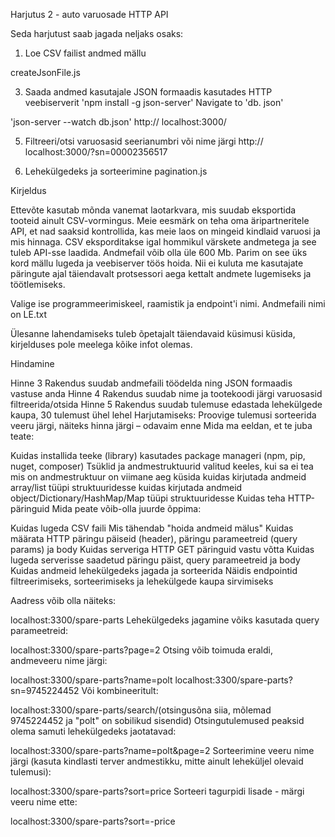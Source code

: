 Harjutus 2 - auto varuosade HTTP API

Seda harjutust saab jagada neljaks osaks:

1) Loe CSV failist andmed mällu

createJsonFile.js

3) Saada andmed kasutajale JSON formaadis kasutades HTTP veebiserverit
'npm install -g json-server'
Navigate to 'db. json'

'json-server --watch db.json'
http:// localhost:3000/


5) Filtreeri/otsi varuosasid seerianumbri või nime järgi
http:// localhost:3000/?sn=00002356517

6) Lehekülgedeks ja sorteerimine
pagination.js

Kirjeldus

Ettevõte kasutab mõnda vanemat laotarkvara, mis suudab eksportida tooteid ainult CSV-vormingus. Meie eesmärk on teha oma äripartneritele API, et nad saaksid kontrollida, kas meie laos on mingeid kindlaid varuosi ja mis hinnaga. CSV eksporditakse igal hommikul värskete andmetega ja see tuleb API-sse laadida. Andmefail võib olla üle 600 Mb. Parim on see üks kord mällu lugeda ja veebiserver töös hoida. Nii ei kuluta me kasutajate päringute ajal täiendavalt protsessori aega kettalt andmete lugemiseks ja töötlemiseks.

Valige ise programmeerimiskeel, raamistik ja endpoint'i nimi.
Andmefaili nimi on LE.txt

Ülesanne lahendamiseks tuleb õpetajalt täiendavaid küsimusi küsida, kirjelduses pole meelega kõike infot olemas.

Hindamine

Hinne 3 Rakendus suudab andmefaili töödelda ning JSON formaadis vastuse anda
Hinne 4 Rakendus suudab nime ja tootekoodi järgi varuosasid filtreerida/otsida
Hinne 5 Rakendus suudab tulemuse edastada lehekülgede kaupa, 30 tulemust ühel lehel
Harjutamiseks: Proovige tulemusi sorteerida veeru järgi, näiteks hinna järgi – odavaim enne
Mida ma eeldan, et te juba teate:

Kuidas installida teeke (library) kasutades package manageri (npm, pip, nuget, composer)
Tsüklid ja andmestruktuurid valitud keeles, kui sa ei tea mis on andmestruktuur on viimane aeg küsida
kuidas kirjutada andmeid array/list tüüpi struktuuridesse
kuidas kirjutada andmeid object/Dictionary/HashMap/Map tüüpi struktuuridesse
Kuidas teha HTTP-päringuid
Mida peate võib-olla juurde õppima:

Kuidas lugeda CSV faili
Mis tähendab "hoida andmeid mälus"
Kuidas määrata HTTP päringu päiseid (header), päringu parameetreid (query params) ja body
Kuidas serveriga HTTP GET päringuid vastu võtta
Kuidas lugeda serverisse saadetud päringu päist, query parameetreid ja body
Kuidas andmeid lehekülgedeks jagada ja sorteerida
Näidis endpointid filtreerimiseks, sorteerimiseks ja lehekülgede kaupa sirvimiseks

Aadress võib olla näiteks:

localhost:3300/spare-parts
Lehekülgedeks jagamine võiks kasutada query parameetreid:

localhost:3300/spare-parts?page=2
Otsing võib toimuda eraldi, andmeveeru nime järgi:

localhost:3300/spare-parts?name=polt
localhost:3300/spare-parts?sn=9745224452
Või kombineeritult:

localhost:3300/spare-parts/search/(otsingusõna siia, mõlemad 9745224452 ja "polt" on sobilikud sisendid)
Otsingutulemused peaksid olema samuti lehekülgedeks jaotatavad:

localhost:3300/spare-parts?name=polt&page=2
Sorteerimine veeru nime järgi (kasuta kindlasti terver andmestikku, mitte ainult leheküljel olevaid tulemusi):

localhost:3300/spare-parts?sort=price
Sorteeri tagurpidi lisade - märgi veeru nime ette:

localhost:3300/spare-parts?sort=-price

